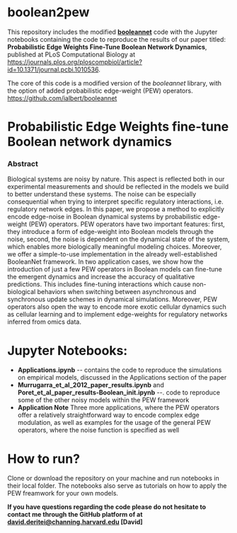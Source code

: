 # boolean2pew


This repository includes the modified [__booleannet__](https://github.com/ialbert/booleannet) code with the Jupyter notebooks containing the code to reproduce the results of our paper titled: __Probabilistic Edge Weights Fine-Tune Boolean Network Dynamics__, published at PLoS Computational Biology at https://journals.plos.org/ploscompbiol/article?id=10.1371/journal.pcbi.1010536.

The core of this code is a modified version of the _booleannet_ library, with the option of added probabilistic edge-weight (PEW) operators.
https://github.com/ialbert/booleannet

# Probabilistic Edge Weights fine-tune Boolean network dynamics

### Abstract

Biological systems are noisy by nature. This aspect is reflected both in our experimental measurements and should be reflected in the models we build to better understand these systems. The noise can be especially consequential when trying to interpret specific regulatory interactions, i.e. regulatory network edges. In this paper, we propose a method to explicitly encode edge-noise in Boolean dynamical systems by probabilistic edge-weight (PEW) operators. PEW operators have two important features: first, they introduce a form of edge-weight into Boolean models through the noise, second, the noise is dependent on the dynamical state of the system, which enables more biologically meaningful modeling choices. Moreover, we offer a simple-to-use implementation in the already well-established BooleanNet framework. In two application cases, we show how the introduction of just a few PEW operators in Boolean models can fine-tune the emergent dynamics and increase the accuracy of qualitative predictions. This includes fine-tuning interactions which cause non-biological behaviors when switching between asynchronous and synchronous update schemes in dynamical simulations. Moreover, PEW operators also open the way to encode more exotic cellular dynamics such as cellular learning and to implement edge-weights for regulatory networks inferred from omics data. 

# Jupyter Notebooks:
* __Applications.ipynb__ -- contains the code to reproduce the simulations on empirical models, discussed in the Applications section of the paper
* __Murrugarra_et_al_2012_paper_results.ipynb__ and __Poret_et_al_paper_results-Boolean_init.ipynb__ --. code to reproduce some of the other noisy models within the PEW framework
* __Application Note__ Three more applications, where the PEW operators offer a relatively straightforward way to encode complex edge modulation, as well as examples for the usage of the general PEW operators, where the noise function is specified as well

# How to run?

Clone or download the repository on your machine and run notebooks in their local folder. The notebooks also serve as tutorials on how to apply the PEW freamwork for your own models. 


__If you have questions regarding the code please do not hesitate to contact me through the GitHub platform of at david.deritei@channing.harvard.edu [David]__
